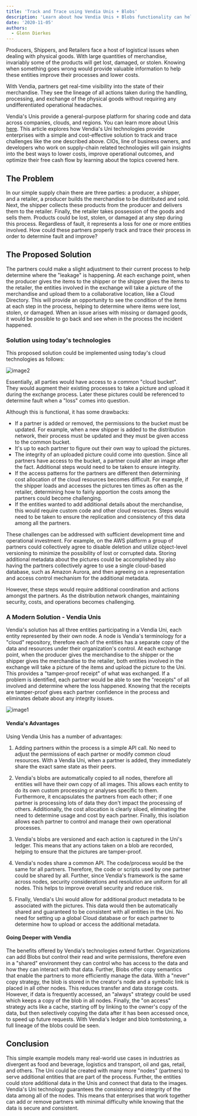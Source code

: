 ```yaml
---
title: 'Track and Trace using Vendia Unis + Blobs'
description: 'Learn about how Vendia Unis + Blobs functionality can help streamline common supply chain track & trace issues'
date: '2020-11-05'
authors:
  - Glenn Dierkes
---
```


Producers, Shippers, and Retailers face a host of logistical issues when dealing with physical goods. With large quantities of merchandise, invariably some of the products will get lost, damaged, or stolen. Knowing when something goes wrong would provide valuable information to help these entities improve their processes and lower costs.

With Vendia, partners get real-time visibility into the state of their merchandise.  They see the lineage of all actions taken during the handling, processing, and exchange of the physical goods without requiring any undifferentiated operational headaches.

Vendia's Unis provide a general-purpose platform for sharing code and data across companies, clouds, and regions.  You can learn more about Unis [here](https://vendia.com/docs/share/dev-and-use-unis).  This article explores how Vendia's Uni technologies provide enterprises with a simple and cost-effective solution to track and trace challenges like the one described above. CIOs, line of business owners, and developers who work on supply-chain related technologies will gain insights into the best ways to lower costs, improve operational outcomes, and optimize their free cash flow by learning about the topics covered here.

## The Problem

In our simple supply chain there are three parties: a producer, a shipper, and a retailer, a producer builds the merchandise to be distributed and sold.  Next, the shipper collects these products from the producer and delivers them to the retailer.  Finally, the retailer takes possession of the goods and sells them.  Products could be lost, stolen, or damaged at any step during this process.  Regardless of fault, it represents a loss for one or more entities involved. How could these partners properly track and trace their process in order to determine fault and improve?

## The Proposed Solution

The partners could make a slight adjustment to their current process to help determine where the "leakage" is happening.  At each exchange point, when the producer gives the items to the shipper or the shipper gives the items to the retailer, the entities involved in the exchange will take a picture of the merchandise and upload them to a collaborative location, like a Cloud Directory.  This will provide an opportunity to see the condition of the items at each step in the process, helping to determine where items were lost, stolen, or damaged. When an issue arises with missing or damaged goods, it would be possible to go back and see when in the process the incident happened.

### Solution using today's technologies

This proposed solution could be implemented using today's cloud technologies as follows:

![image2](https://d24nhiikxn5jns.cloudfront.net/optimized/user-images.githubusercontent.com..53227298272397-e62f5c00-1f45-11eb-8a71-5a70589323dd.png)

Essentially, all parties would have access to a common "cloud bucket".  They would augment their existing processes to take a picture and upload it during the exchange process.  Later these pictures could be referenced to determine fault when a "loss" comes into question.

Although this is functional, it has some drawbacks:

*   If a partner is added or removed, the permissions to the bucket must be updated.  For example, when a new shipper is added to the distribution network, their process must be updated and they must be given access to the common bucket.
*   It's up to each partner to figure out their own way to upload the pictures.
*   The integrity of an uploaded picture could come into question.  Since all partners have access to the bucket, a partner could alter an image after the fact.  Additional steps would need to be taken to ensure integrity.
*   If the access patterns for the partners are different then determining cost allocation of the cloud resources becomes difficult.  For example, if the shipper loads and accesses the pictures ten times as often as the retailer, determining how to fairly apportion the costs among the partners could become challenging.
*   If the entities wanted to add additional details about the merchandise, this would require custom code and other cloud resources.  Steps would need to be taken to ensure the replication and consistency of this data among all the partners.

These challenges can be addressed with sufficient development time and operational investment. For example, on the AWS platform a group of partners could collectively agree to disable deletion and utilize object-level versioning to minimize the possibility of lost or corrupted data. Storing additional metadata about the pictures could be accomplished by also having the partners collectively agree to use a single cloud-based database, such as Amazon Aurora, and then agreeing on a representation and access control mechanism for the additional metadata.

However, these steps would require additional coordination and actions amongst the partners. As the distribution network changes, maintaining security, costs, and operations becomes challenging.

### A Modern Solution - Vendia Unis

Vendia's solution has all three entities participating in a Vendia Uni, each entity represented by their own node.  A node is Vendia's terminology for a "cloud" repository, therefore each of the entities has a separate copy of the data and resources under their organization's control.  At each exchange point, when the producer gives the merchandise to the shipper or the shipper gives the merchandise to the retailer, both entities involved in the exchange will take a picture of the items and upload the picture to the Uni.  This provides a "tamper-proof receipt" of what was exchanged.  If a problem is identified, each partner would be able to see the "receipts" of all involved and determine where the loss happened.  Knowing that the receipts are tamper-proof gives each partner confidence in the process and eliminates debate about any integrity issues.

![image1](https://d24nhiikxn5jns.cloudfront.net/optimized/user-images.githubusercontent.com..53227298272411-e891b600-1f45-11eb-8d2e-e7c855cd4b20.png)

#### Vendia's Advantages

Using Vendia Unis has a number of advantages:

1. Adding partners within the process is a simple API call.  No need to adjust the permissions of each partner or modify common cloud resources.  With a Vendia Uni, when a partner is added, they immediately share the exact same state as their peers.

2. Vendia's blobs are automatically copied to all nodes, therefore all entities will have their own copy of all images.  This allows each entity to do its own custom processing or analyses specific to them.  Furthermore, it encapsulates the partners from each other; if one partner is processing lots of data they don't impact the processing of others.  Additionally, the cost allocation is clearly siloed, eliminating the need to determine usage and cost by each partner.  Finally, this isolation allows each partner to control and manage their own operational processes.

3. Vendia's blobs are versioned and each action is captured in the Uni's ledger. This means that any actions taken on a blob are recorded, helping to ensure that the pictures are tamper-proof.

4. Vendia's nodes share a common API.  The code/process would be the same for all partners.  Therefore, the code or scripts used by one partner could be shared by all. Further, since Vendia's framework is the same across nodes, security considerations and resolution are uniform for all nodes.  This helps to improve overall security and reduce risk.

5. Finally, Vendia's Uni would allow for additional product metadata to be associated with the pictures.  This data would then be automatically shared and guaranteed to be consistent with all entities in the Uni. No need for setting up a global Cloud database or for each partner to determine how to upload or access the additional metadata.

#### Going Deeper with Vendia

The benefits offered by Vendia's technologies extend further.  Organizations can add Blobs but control their read and write permissions, therefore even in a "shared" environment they can control who has access to the data and how they can interact with that data.  Further, Blobs offer copy semantics that enable the partners to more efficiently manage the data.  With a "never" copy strategy, the blob is stored in the creator's node and a symbolic link is placed in all other nodes.  This reduces transfer and data storage costs.  However, if data is frequently accessed, an "always" strategy could be used which keeps a copy of the blob in all nodes. Finally, the "on access" strategy acts like a cache, starting off by linking to the owner's copy of the data, but then selectively copying the data after it has been accessed once, to speed up future requests. With Vendia's ledger and blob tombstoning, a full lineage of the blobs could be seen.

## Conclusion

This simple example models many real-world use cases in industries as divergent as food and beverage, logistics and transport, oil and gas, retail, and others.  The Uni could be created with many more "nodes" (partners) to serve additional entities that are part of the process. Further, the entities could store additional data in the Unis and connect that data to the images.  Vendia's Uni technology guarantees the consistency and integrity of the data among all of the nodes.  This means that enterprises that work together can add or remove partners with minimal difficulty while knowing that the data is secure and consistent.
